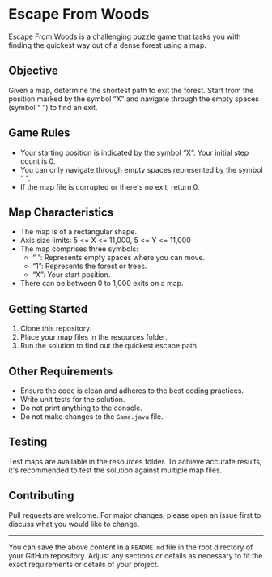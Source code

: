 # Escape From Woods

Escape From Woods is a challenging puzzle game that tasks you with finding the quickest way out of a dense forest using a map.

## Objective

Given a map, determine the shortest path to exit the forest. Start from the position marked by the symbol “X” and navigate through the empty spaces (symbol “ ”) to find an exit.

## Game Rules

- Your starting position is indicated by the symbol “X”. Your initial step count is 0.
- You can only navigate through empty spaces represented by the symbol “ ”.
- If the map file is corrupted or there's no exit, return 0.

## Map Characteristics

- The map is of a rectangular shape.
- Axis size limits: 5 <= X <= 11,000, 5 <= Y <= 11,000
- The map comprises three symbols:
  - “ ”: Represents empty spaces where you can move.
  - “1”: Represents the forest or trees.
  - “X”: Your start position.
- There can be between 0 to 1,000 exits on a map.

## Getting Started

1. Clone this repository.
2. Place your map files in the resources folder.
3. Run the solution to find out the quickest escape path.

## Other Requirements

- Ensure the code is clean and adheres to the best coding practices.
- Write unit tests for the solution.
- Do not print anything to the console.
- Do not make changes to the `Game.java` file.

## Testing

Test maps are available in the resources folder. To achieve accurate results, it's recommended to test the solution against multiple map files.

## Contributing

Pull requests are welcome. For major changes, please open an issue first to discuss what you would like to change.

---

You can save the above content in a `README.md` file in the root directory of your GitHub repository. Adjust any sections or details as necessary to fit the exact requirements or details of your project.
